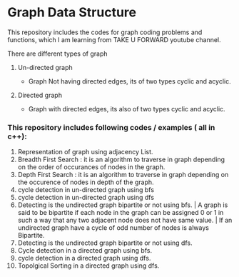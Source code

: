 # Graph Data Structure
This repository includes the codes for graph coding problems and functions, which I am learning from TAKE U FORWARD youtube channel.

There are different types of graph 
1. Un-directed graph 
    * Graph Not having directed edges, its of two types cyclic and acyclic.
  
2. Directed graph
    * Graph with directed edges, its also of two types cyclic and acyclic.


### This repository includes following codes / examples ( all in c++):
1. Representation of graph using adjacency List.
2. Breadth First Search : it is an algorithm to traverse in graph depending on the order of occurances of nodes in the graph. 
3. Depth First Search : it is an algorithm to traverse in graph depending on the occurence of nodes in depth of the graph.
4. cycle detection in un-directed graph using bfs
5. cycle detection in un-directed graph using dfs
6. Detecting is the undirected graph bipartite or not using bfs. 
|   A graph is said to be bipartite if each node in the graph can be assigned 0 or 1 in such a way that any two adjacent node does not have same value. 
|   If an undirected graph have a cycle of odd number of nodes is always Bipartite.
7. Detecting is the undirected graph bipartite or not using dfs.
8. Cycle detection in a directed graph using bfs.
9. cycle detection in a directed graph using dfs.
10. Topolgical Sorting in a directed graph using dfs.